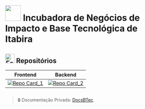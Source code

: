 # <img src="https://github.com/user-attachments/assets/90baf46a-5968-4226-b4fb-4e96ed32aed1" width="50"/> Incubadora de Negócios de Impacto e Base Tecnológica de Itabira

## <img src="https://em-content.zobj.net/source/noto-emoji-animations/344/rocket_1f680.gif" alt="Foguete" width="30"/> Repositórios

<div align="center">

| Frontend | Backend |
|---------------|---------------|
| [![Repo Card_1](https://github-readme-stats.vercel.app/api/pin/?username=Maia-th&repo=BTec&theme=radical)](https://github.com/Maia-th/BTec) | [![Repo Card_2](https://github-readme-stats.vercel.app/api/pin/?username=Maia-th&repo=SigBTec&theme=radical)](https://github.com/Maia-th/SigBTec) |

</div>

## 
> 🔒 Documentação Privada: [DocsBTec](https://github.com/Maia-th/DocsBTec).

